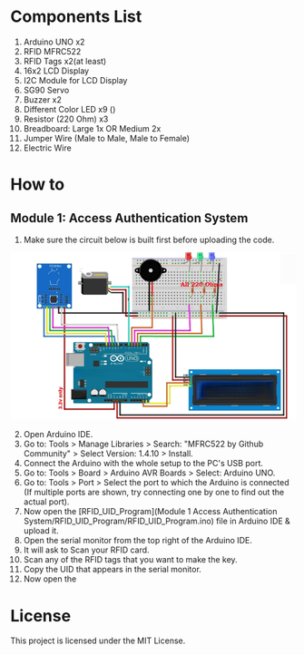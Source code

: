 # Components List
1. Arduino UNO x2
2. RFID MFRC522
3. RFID Tags x2(at least)
4. 16x2 LCD Display
5. I2C Module for LCD Display
6. SG90 Servo
7. Buzzer x2
8. Different Color LED x9 ()
9. Resistor (220 Ohm) x3
10. Breadboard: Large 1x OR Medium 2x
11. Jumper Wire (Male to Male, Male to Female)
12. Electric Wire



# How to 
## Module 1: Access Authentication System
1. Make sure the circuit below is built first before uploading the code. </br>

<img src="Module 1 Access Authentication System/Student Access Authentication System Circuit.PNG" alt="Student Access Authentication System Circuit Diagram" width="700"> </br>

2. Open Arduino IDE.
3. Go to: Tools > Manage Libraries > Search: "MFRC522 by Github Community" > Select Version: 1.4.10 > Install.
4. Connect the Arduino with the whole setup to the PC's USB port.
5. Go to: Tools > Board > Arduino AVR Boards > Select: Arduino UNO.
6. Go to: Tools > Port > Select the port to which the Arduino is connected (If multiple ports are shown, try connecting one by one to find out the actual port).
7. Now open the [RFID_UID_Program](Module 1 Access Authentication System/RFID_UID_Program/RFID_UID_Program.ino) file in Arduino IDE & upload it.
8. Open the serial monitor from the top right of the Arduino IDE.
9. It will ask to Scan your RFID card.
10. Scan any of the RFID tags that you want to make the key.
11. Copy the UID that appears in the serial monitor.
12. Now open the 


# License
This project is licensed under the MIT License.
